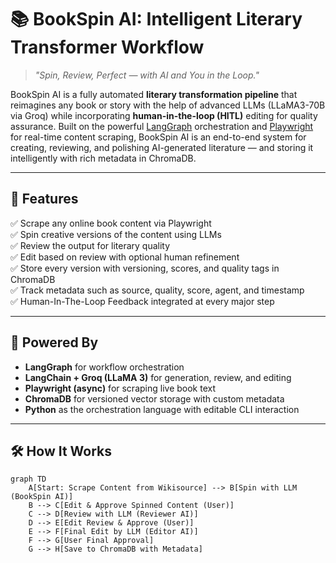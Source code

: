 # 📚 BookSpin AI: Intelligent Literary Transformer Workflow

> *"Spin, Review, Perfect — with AI and You in the Loop."*

BookSpin AI is a fully automated **literary transformation pipeline** that reimagines any book or story with the help of advanced LLMs (LLaMA3-70B via Groq) while incorporating **human-in-the-loop (HITL)** editing for quality assurance. Built on the powerful [LangGraph](https://python.langchain.com/docs/langgraph/) orchestration and [Playwright](https://playwright.dev/) for real-time content scraping, BookSpin AI is an end-to-end system for creating, reviewing, and polishing AI-generated literature — and storing it intelligently with rich metadata in ChromaDB.

---

## 🚀 Features

✅ Scrape any online book content via Playwright  
✅ Spin creative versions of the content using LLMs  
✅ Review the output for literary quality  
✅ Edit based on review with optional human refinement  
✅ Store every version with versioning, scores, and quality tags in ChromaDB  
✅ Track metadata such as source, quality, score, agent, and timestamp  
✅ Human-In-The-Loop Feedback integrated at every major step  

---

## 🧠 Powered By

- **LangGraph** for workflow orchestration  
- **LangChain + Groq (LLaMA 3)** for generation, review, and editing  
- **Playwright (async)** for scraping live book text  
- **ChromaDB** for versioned vector storage with custom metadata  
- **Python** as the orchestration language with editable CLI interaction  

---

## 🛠️ How It Works

```mermaid
graph TD
    A[Start: Scrape Content from Wikisource] --> B[Spin with LLM (BookSpin AI)]
    B --> C[Edit & Approve Spinned Content (User)]
    C --> D[Review with LLM (Reviewer AI)]
    D --> E[Edit Review & Approve (User)]
    E --> F[Final Edit by LLM (Editor AI)]
    F --> G[User Final Approval]
    G --> H[Save to ChromaDB with Metadata]

